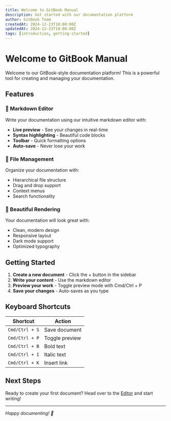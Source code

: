 ```yaml
---
title: Welcome to GitBook Manual
description: Get started with our documentation platform
author: GitBook Team
createdAt: 2024-12-23T10:00:00Z
updatedAt: 2024-12-23T10:00:00Z
tags: [introduction, getting-started]
---
```


# Welcome to GitBook Manual

Welcome to our GitBook-style documentation platform! This is a powerful tool for creating and managing your documentation.

## Features

### 📝 Markdown Editor
Write your documentation using our intuitive markdown editor with:
- **Live preview** - See your changes in real-time
- **Syntax highlighting** - Beautiful code blocks
- **Toolbar** - Quick formatting options
- **Auto-save** - Never lose your work

### 📁 File Management
Organize your documentation with:
- Hierarchical file structure
- Drag and drop support
- Context menus
- Search functionality

### 🎨 Beautiful Rendering
Your documentation will look great with:
- Clean, modern design
- Responsive layout
- Dark mode support
- Optimized typography

## Getting Started

1. **Create a new document** - Click the + button in the sidebar
2. **Write your content** - Use the markdown editor
3. **Preview your work** - Toggle preview mode with Cmd/Ctrl + P
4. **Save your changes** - Auto-saves as you type

## Keyboard Shortcuts

| Shortcut | Action |
|----------|--------|
| `Cmd/Ctrl + S` | Save document |
| `Cmd/Ctrl + P` | Toggle preview |
| `Cmd/Ctrl + B` | Bold text |
| `Cmd/Ctrl + I` | Italic text |
| `Cmd/Ctrl + K` | Insert link |

## Next Steps

Ready to create your first document? Head over to the [Editor](/editor) and start writing!

---

*Happy documenting! 🎉*